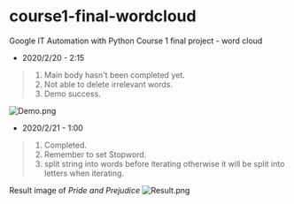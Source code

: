 # course1-final-wordcloud
Google IT Automation with Python Course 1 final project - word cloud

- 2020/2/20 - 2:15
 > 1. Main body hasn't been completed yet.
 > 2. Not able to delete irrelevant words.
 > 3. Demo success.
 
 ![Demo.png](https://s2.ax1x.com/2020/02/20/3ZZ5X8.png)

- 2020/2/21 - 1:00
 > 1. Completed.
 > 2. Remember to set Stopword.
 > 3. split string into words before iterating otherwise it will be split into letters when iterating.
 
 Result image of *Pride and Prejudice*
 ![Result.png](https://s2.ax1x.com/2020/02/21/3mfcan.png)
